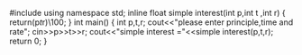 #include<iostream>
using namespace std;
inline float simple interest(int p,int t ,int r)
{
    return(p*t*r)\100;
    }
    int main()
    {
        int p,t,r;
        cout<<"please enter principle,time and rate";
        cin>>p>>t>>r;
        cout<<"simple interest ="<<simple interest(p,t,r);
        return 0;
    }